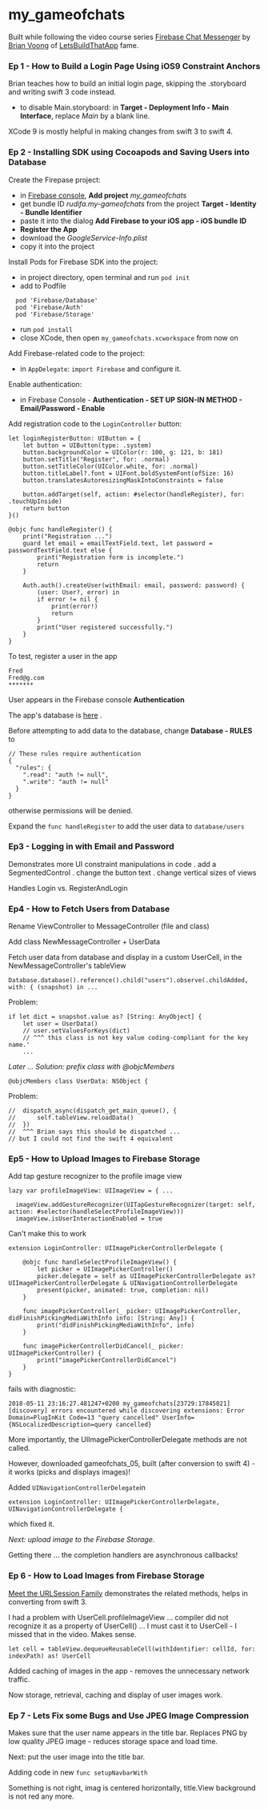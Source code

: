 # my_gameofchats

Built while following the video course series [Firebase Chat Messenger](https://www.letsbuildthatapp.com/course/Firebase-Chat-Messenger) by [Brian Voong](https://www.linkedin.com/in/brian-voong-2ba171a/) of [LetsBuildThatApp](https://www.letsbuildthatapp.com/) fame.

### Ep 1 - How to Build a Login Page Using iOS9 Constraint Anchors

Brian teaches how to build an initial login page, skipping the .storyboard and writing swift 3 code instead.

- to disable Main.storyboard: in **Target - Deployment Info - Main Interface**, replace *Main* by a blank line.

XCode 9 is mostly helpful in making changes from swift 3 to swift 4.

### Ep 2 - Installing SDK using Cocoapods and Saving Users into Database

Create the Firepase project:
- in [Firebase console](https://console.firebase.google.com/), **Add project** *my_gameofchats*
- get bundle ID *rudifa.my-gameofchats* from the project **Target - Identity - Bundle Identifier**
- paste it into the dialog **Add Firebase to your iOS app - iOS bundle ID**
- **Register the App**
- download the *GoogleService-Info.plist*
- copy it into the project

Install Pods for Firebase SDK into the project:
- in project directory, open terminal and run ```pod init```
- add to Podfile
```
  pod 'Firebase/Database'
  pod 'Firebase/Auth'
  pod 'Firebase/Storage'
```
- run ```pod install```
- close XCode, then open ```my_gameofchats.xcworkspace``` from now on

Add Firebase-related code to the project:
- in ```AppDelegate```: ```import Firebase``` and configure it.

Enable authentication:
- in Firebase Console - **Authentication - SET UP SIGN-IN METHOD - Email/Password - Enable**

Add registration code to the ```LoginController``` button:
```
let loginRegisterButton: UIButton = {
    let button = UIButton(type: .system)
    button.backgroundColor = UIColor(r: 100, g: 121, b: 181)
    button.setTitle("Register", for: .normal)
    button.setTitleColor(UIColor.white, for: .normal)
    button.titleLabel?.font = UIFont.boldSystemFont(ofSize: 16)
    button.translatesAutoresizingMaskIntoConstraints = false

    button.addTarget(self, action: #selector(handleRegister), for: .touchUpInside)
    return button
}()

@objc func handleRegister() {
    print("Registration ...")
    guard let email = emailTextField.text, let password = passwordTextField.text else {
        print("Registration form is incomplete.")
        return
    }

    Auth.auth().createUser(withEmail: email, password: password) {
        (user: User?, error) in
        if error != nil {
            print(error!)
            return
        }
        print("User registered successfully.")
    }
}
```

To test, register a user in the app
```
Fred
Fred@g.com
*******
```

User appears in the Firebase console **Authentication**

The app's database is [here](https://console.firebase.google.com/project/my-gameofchats/database/my-gameofchats/data) .

Before attempting to add data to the database, change **Database - RULES** to
```
// These rules require authentication
{
  "rules": {
    ".read": "auth != null",
    ".write": "auth != null"
  }
}
```
otherwise permissions will be denied.

Expand the ```func handleRegister``` to add the user data to ```database/users```

### Ep3 - Logging in with Email and Password

Demonstrates more UI constraint manipulations in code
. add a SegmentedControl
. change the button text
. change vertical sizes of views

Handles Login vs. RegisterAndLogin

### Ep4 - How to Fetch Users from Database

Rename ViewController to MessageController (file and class)

Add class NewMessageController + UserData

Fetch user data from database and display in a custom UserCell, in the NewMessageController's tableView
```
Database.database().reference().child("users").observe(.childAdded, with: { (snapshot) in ...
```
Problem:

```
if let dict = snapshot.value as? [String: AnyObject] {
    let user = UserData()
    // user.setValuesForKeys(dict)
    // ^^^ this class is not key value coding-compliant for the key name.'
    ...
```
*Later ...
Solution: prefix class with @objcMembers*
```
@objcMembers class UserData: NSObject {
```
Problem:

```
//  dispatch_async(dispatch_get_main_queue(), {
//      self.tableView.reloadData()
//  })
//  ^^^ Brian says this should be dispatched ...
// but I could not find the swift 4 equivalent

```

### Ep5 - How to Upload Images to Firebase Storage

Add tap gesture recognizer to the profile image view

```
lazy var profileImageView: UIImageView = { ...

  imageView.addGestureRecognizer(UITapGestureRecognizer(target: self, action: #selector(handleSelectProfileImageView)))
  imageView.isUserInteractionEnabled = true

```

Can't make this to work
```
extension LoginController: UIImagePickerControllerDelegate {

    @objc func handleSelectProfileImageView() {
        let picker = UIImagePickerController()
        picker.delegate = self as UIImagePickerControllerDelegate as? UIImagePickerControllerDelegate & UINavigationControllerDelegate
        present(picker, animated: true, completion: nil)
    }

    func imagePickerController(_ picker: UIImagePickerController, didFinishPickingMediaWithInfo info: [String: Any]) {
        print("didFinishPickingMediaWithInfo", info)
    }

    func imagePickerControllerDidCancel(_ picker: UIImagePickerController) {
        print("imagePickerControllerDidCancel")
    }
}
```
fails with diagnostic:
```
2018-05-11 23:16:27.481247+0200 my_gameofchats[23729:17845021] [discovery] errors encountered while discovering extensions: Error Domain=PlugInKit Code=13 "query cancelled" UserInfo={NSLocalizedDescription=query cancelled}
```

More importantly, the UIImagePickerControllerDelegate methods are not called.

However, downloaded gameofchats_05, built (after conversion to swift 4) - it works (picks and displays images)!

Added ```UINavigationControllerDelegate```in
```
extension LoginController: UIImagePickerControllerDelegate, UINavigationControllerDelegate {
```
which fixed it.

*Next: upload image to the Firebase Storage.*

Getting there ... the completion handlers are asynchronous callbacks!


### Ep 6 - How to Load Images from Firebase Storage


[Meet the URLSession Family](https://cocoacasts.com/networking-in-swift-meet-the-urlsession-family) demonstrates the related methods, helps in converting from swift 3.

I had a problem with UserCell.profileImageView ... compiler did not recognize it as a property of UserCell() ... I must cast it to UserCell - I missed that in the video. Makes sense.

```
let cell = tableView.dequeueReusableCell(withIdentifier: cellId, for: indexPath) as! UserCell
```

Added caching of images in the app - removes the unnecessary network traffic.

Now storage, retrieval, caching and display of user images work.


### Ep 7 - Lets Fix some Bugs and Use JPEG Image Compression

Makes sure that the user name appears in the title bar.
Replaces PNG by low quality JPEG image - reduces storage space and load time.

Next: put the user image into the title bar.

Adding code in new ```func setupNavbarWith```

Something is not right, imag is centered horizontally, title.View background is not red any more.
